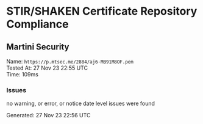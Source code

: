 # STIR/SHAKEN Certificate Repository Compliance

## Martini Security

Name: `https://p.mtsec.me/2884/aj6-MB91M8OF.pem`\
Tested At: 27 Nov 23 22:55 UTC\
Time: 109ms

### Issues

no warning, or error, or notice date level issues were found

Generated: 27 Nov 23 22:56 UTC